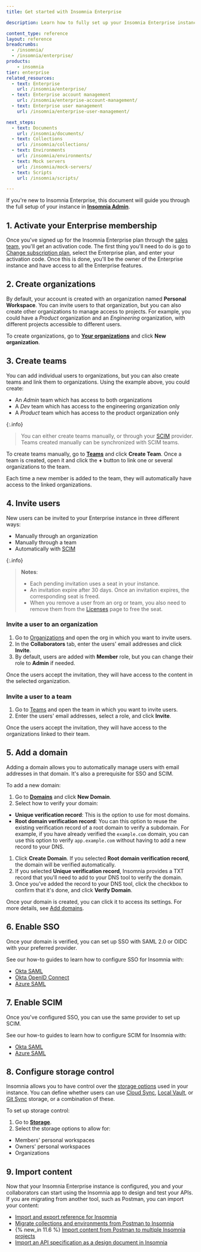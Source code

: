 ```yaml
---
title: Get started with Insomnia Enterprise

description: Learn how to fully set up your Insomnia Enterprise instance.

content_type: reference
layout: reference
breadcrumbs: 
  - /insomnia/
  - /insomnia/enterprise/
products:
    - insomnia
tier: enterprise
related_resources:
  - text: Enterprise
    url: /insomnia/enterprise/
  - text: Enterprise account management
    url: /insomnia/enterprise-account-management/
  - text: Enterprise user management
    url: /insomnia/enterprise-user-management/

next_steps:
  - text: Documents
    url: /insomnia/documents/
  - text: Collections
    url: /insomnia/collections/
  - text: Environments
    url: /insomnia/environments/
  - text: Mock servers
    url: /insomnia/mock-servers/
  - text: Scripts
    url: /insomnia/scripts/

---
```


If you're new to Insomnia Enterprise, this document will guide you through the full setup of your instance in [**Insomnia Admin**](https://app.insomnia.rest/).

## 1. Activate your Enterprise membership

Once you've signed up for the Insomnia Enterprise plan through the [sales team](https://insomnia.rest/pricing/contact), you'll get an activation code.
The first thing you'll need to do is go to [Change subscription plan](https://app.insomnia.rest/app/subscription/update), select the Enterprise plan, and enter your activation code.
Once this is done, you'll be the owner of the Enterprise instance and have access to all the Enterprise features.

## 2. Create organizations

By default, your account is created with an organization named **Personal Workspace**. 
You can invite users to that organization, but you can also create other organizations to manage access to projects.
For example, you could have a _Product_ organization and an _Engineering_ organization, with different projects accessible to different users.

To create organizations, go to [**Your organizations**](https://app.insomnia.rest/app/dashboard/organizations) and click **New organization**.

## 3. Create teams

You can add individual users to organizations, but you can also create teams and link them to organizations.
Using the example above, you could create:

* An _Admin_ team which has access to both organizations
* A _Dev_ team which has access to the engineering organization only
* A _Product_ team which has access to the product organization only

{:.info}
> You can either create teams manually, or through your [SCIM](#set-up-scim) provider. Teams created manually can be synchronized with SCIM teams.

To create teams manually, go to [**Teams**](https://app.insomnia.rest/app/enterprise/team) and click **Create Team**. Once a team is created, open it and click the **+** button to link one or several organizations to the team. 

Each time a new member is added to the team, they will automatically have access to the linked organizations.

## 4. Invite users

New users can be invited to your Enterprise instance in three different ways:
* Manually through an organization
* Manually through a team
* Automatically with [SCIM](#set-up-scim)

{:.info}
> **Notes**:
> * Each pending invitation uses a seat in your instance.
> * An invitation expire after 30 days. Once an invitation expires, the corresponding seat is freed.
> * When you remove a user from an org or team, you also need to remove them from the [Licenses](https://app.insomnia.rest/app/enterprise/licenses) page to free the seat.

### Invite a user to an organization

1. Go to [Organizations](https://app.insomnia.rest/app/dashboard/organizations) and open the org in which you want to invite users.
1. In the **Collaborators** tab, enter the users' email addresses and click **Invite**.
1. By default, users are added with **Member** role, but you can change their role to **Admin** if needed.

Once the users accept the invitation, they will have access to the content in the selected organization.

### Invite a user to a team

1. Go to [Teams](https://app.insomnia.rest/app/enterprise/team) and open the team in which you want to invite users.
1. Enter the users' email addresses, select a role, and click **Invite**.

Once the users accept the invitation, they will have access to the organizations linked to their team.

## 5. Add a domain

Adding a domain allows you to automatically manage users with email addresses in that domain. It's also a prerequisite for SSO and SCIM.

To add a new domain:
1. Go to [**Domains**](https://app.insomnia.rest/app/enterprise/domains/list) and click **New Domain**.
1. Select how to verify your domain:
  * **Unique verification record**: This is the option to use for most domains.
  * **Root domain verification record**: You can this option to reuse the existing verification record of a root domain to verify a subdomain. For example, if you have already verified the `example.com` domain, you can use this option to verify `app.example.com` without having to add a new record to your DNS.
1. Click **Create Domain**. If you selected **Root domain verification record**, the domain will be verified automatically.
1. If you selected **Unique verification record**, Insomnia provides a TXT record that you'll need to add to your DNS tool to verify the domain.
1. Once you've added the record to your DNS tool, click the checkbox to confirm that it's done, and click **Verify Domain**.

Once your domain is created, you can click it to access its settings. For more details, see [Add domains](/insomnia/enterprise-account-management/#add-domains).

## 6. Enable SSO

Once your domain is verified, you can set up SSO with SAML 2.0 or OIDC with your preferred provider.

See our how-to guides to learn how to configure SSO for Insomnia with:
* [Okta SAML](/how-to/okta-saml-sso-insomnia/)
* [Okta OpenID Connect](/how-to/okta-oidc-sso-insomnia/)
* [Azure SAML](/how-to/azure-saml-sso-insomnia/)

## 7. Enable SCIM

Once you've configured SSO, you can use the same provider to set up SCIM.

See our how-to guides to learn how to configure SCIM for Insomnia with:
* [Okta SAML](/how-to/configure-scim-for-insomnia-with-okta/)
* [Azure SAML](/how-to/configure-scim-for-insomnia-with-azure/)

## 8. Configure storage control

Insomnia allows you to have control over the [storage options](/insomnia/storage/) used in your instance. You can define whether users can use [Cloud Sync](/insomnia/storage/#cloud-sync), [Local Vault](/insomnia/storage/#local-vault), or [Git Sync](/insomnia/storage/#git-sync) storage, or a combination of these.

To set up storage control:
1. Go to [**Storage**](https://app.insomnia.rest/app/enterprise/storage).
1. Select the storage options to allow for:
  * Members' personal workspaces
  * Owners' personal workspaces
  * Organizations

## 9. Import content

Now that your Insomnia Enterprise instance is configured, you and your collaborators can start using the Insomnia app to design and test your APIs. If you are migrating from another tool, such as Postman, you can import your content:

* [Import and export reference for Insomnia](/insomnia/import-export/)
* [Migrate collections and environments from Postman to Insomnia](/how-to/migrate-collections-and-envrionments-from-postman-to-insomnia/)
* {% new_in 11.6 %} [Import content from Postman to multiple Insomnia projects](/how-to/import-content-from-postman-to-multiple-insomnia-projects/)
* [Import an API specification as a design document in Insomnia](/how-to/import-an-api-spec-as-a-document/)